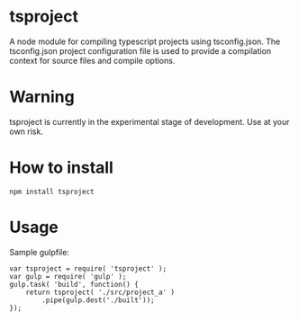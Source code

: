 # tsproject
A node module for compiling typescript projects using tsconfig.json. The tsconfig.json project configuration file is used to provide a compilation context for source files and compile options.


# Warning
tsproject is currently in the experimental stage of development. Use at your own risk.

# How to install

```
npm install tsproject
```

# Usage

Sample gulpfile:

```
var tsproject = require( 'tsproject' );
var gulp = require( 'gulp' );
gulp.task( 'build', function() {
    return tsproject( './src/project_a' )
        .pipe(gulp.dest('./built'));
});
```
